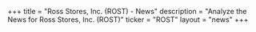 +++
title = "Ross Stores, Inc. (ROST) - News"
description = "Analyze the News for Ross Stores, Inc. (ROST)"
ticker = "ROST"
layout = "news"
+++

